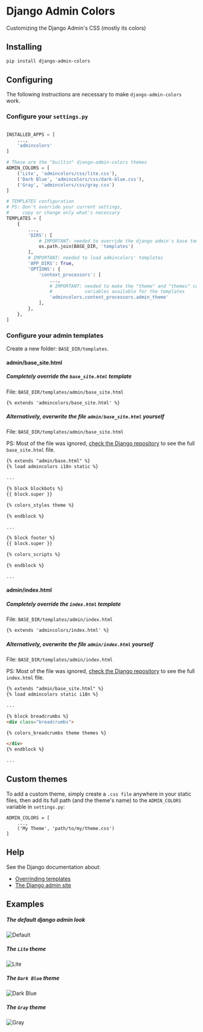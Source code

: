 # Django Admin Colors

Customizing the Django Admin's CSS (mostly its colors)

## Installing

```bash
pip install django-admin-colors
```

## Configuring

The following instructions are necessary to make `django-admin-colors` work.

### Configure your `settings.py`

```python

INSTALLED_APPS = [
    ...,
    'admincolors'
]

# These are the "builtin" django-admin-colors themes
ADMIN_COLORS = [
    ('Lite', 'admincolors/css/lite.css'),
    ('Dark Blue', 'admincolors/css/dark-blue.css'),
    ('Gray', 'admincolors/css/gray.css')
]

# TEMPLATES configuration
# PS: Don't override your current settings,
#     copy or change only what's necessary
TEMPLATES = [
    {
        ...,
        'DIRS': [
            # IMPORTANT: needed to override the django admin's base templates.
            os.path.join(BASE_DIR, 'templates')
        ],
        # IMPORTANT: needed to load admincolors' templates
        'APP_DIRS': True,
        'OPTIONS': {
            'context_processors': [
                ...,
                # IMPORTANT: needed to make the "theme" and "themes" context
                #            variables available for the templates
                'admincolors.context_processors.admin_theme'
            ],
        },
    },
]
```

### Configure your admin templates

Create a new folder: `BASE_DIR/templates`.

#### admin/base_site.html

##### Completely override the `base_site.html` template

File: `BASE_DIR/templates/admin/base_site.html`

```html
{% extends 'admincolors/base_site.html' %}
```

##### Alternatively, overwrite the file `admin/base_site.html` yourself

File: `BASE_DIR/templates/admin/base_site.html`

PS: Most of the file was ignored,
[check the Django repository](`https://github.com/django/django/blob/master/django/contrib/admin/templates/admin/base_site.html`)
to see the full `base_site.html` file.

```html
{% extends "admin/base.html" %}
{% load admincolors i18n static %}

...

{% block blockbots %}
{{ block.super }}

{% colors_styles theme %}

{% endblock %}

...

{% block footer %}
{{ block.super }}

{% colors_scripts %}

{% endblock %}

...
```

#### admin/index.html

##### Completely override the `index.html` template

File: `BASE_DIR/templates/admin/index.html`

```html
{% extends 'admincolors/index.html' %}
```

##### Alternatively, overwrite the file `admin/index.html` yourself

File: `BASE_DIR/templates/admin/index.html`

PS: Most of the file was ignored,
[check the Django repository](`https://github.com/django/django/blob/master/django/contrib/admin/templates/admin/index.html`)
to see the full `index.html` file.

```html
{% extends "admin/base_site.html" %}
{% load admincolors static i18n %}

...

{% block breadcrumbs %}
<div class="breadcrumbs">

{% colors_breadcrumbs theme themes %}

</div>
{% endblock %}

...
```

## Custom themes

To add a custom theme, simply create a `.css file` anywhere in your static files, then add its full path (and the theme's name) to the `ADMIN_COLORS` variable in `settings.py`:

```
ADMIN_COLORS = [
    ...,
    ('My Theme', 'path/to/my/theme.css')
]
```

## Help

See the Django documentation about:

- [Overrinding templates](https://docs.djangoproject.com/en/2.0/howto/overriding-templates/)
- [The Django admin site](https://docs.djangoproject.com/en/2.0/ref/contrib/admin/)

## Examples

##### The default django admin look
![Default](https://github.com/victorfsf/django-admin-colors/raw/master/screenshots/default.png)
##### The `Lite` theme
![Lite](https://github.com/victorfsf/django-admin-colors/raw/master/screenshots/lite.png)
##### The `Dark Blue` theme
![Dark Blue](https://github.com/victorfsf/django-admin-colors/raw/master/screenshots/darkblue.png)
##### The `Gray` theme
![Gray](https://github.com/victorfsf/django-admin-colors/raw/master/screenshots/gray.png)
